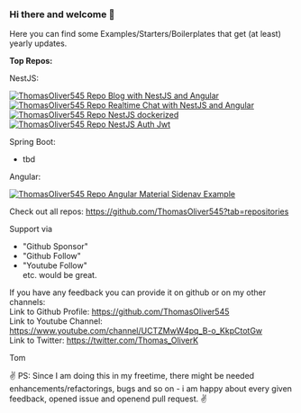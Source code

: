 ### Hi there and welcome 👋

Here you can find some Examples/Starters/Boilerplates that get (at least) yearly updates.
<!-- Here you can read about the concept for the starters:  -->

**Top Repos:**

NestJS:  
<!-- Blog-with-NestJS-and-Angular  -->
<a href="https://github.com/ThomasOliver545/Blog-with-NestJS-and-Angular">
  <img 
      align="center"
      src="https://github-readme-stats.vercel.app/api/pin/?username=ThomasOliver545&repo=Blog-with-NestJS-and-Angular&theme=dracula" alt="ThomasOliver545 Repo Blog with NestJS and Angular">
</a>

<!-- https://github.com/ThomasOliver545/real-time-chat-nestjs-angular  -->
<a href="https://github.com/ThomasOliver545/real-time-chat-nestjs-angular">
  <img 
      align="center"
      src="https://github-readme-stats.vercel.app/api/pin/?username=ThomasOliver545&repo=real-time-chat-nestjs-angular&theme=dracula" alt="ThomasOliver545 Repo Realtime Chat with NestJS and Angular">
</a>

<!-- https://github.com/ThomasOliver545/nestjs-dockerized  -->
<a href="https://github.com/ThomasOliver545/nestjs-dockerized">
  <img 
      align="center"
      src="https://github-readme-stats.vercel.app/api/pin/?username=ThomasOliver545&repo=nestjs-dockerized&theme=dracula" alt="ThomasOliver545 Repo NestJS dockerized">
</a>
 
<!--  https://github.com/ThomasOliver545/nestjs-auth-jwt   -->
<a href="https://github.com/ThomasOliver545/nestjs-auth-jwt">
  <img 
      align="center"
      src="https://github-readme-stats.vercel.app/api/pin/?username=ThomasOliver545&repo=nestjs-auth-jwt&theme=dracula" alt="ThomasOliver545 Repo NestJS Auth Jwt">
</a>

Spring Boot:  
  - tbd
  
Angular:  
<!-- https://github.com/ThomasOliver545/angular-material-sidenav-expandable  -->
<a href="https://github.com/ThomasOliver545/angular-material-sidenav-expandable">
  <img 
      align="center"
      src="https://github-readme-stats.vercel.app/api/pin/?username=ThomasOliver545&repo=angular-material-sidenav-expandable&theme=dracula" alt="ThomasOliver545 Repo Angular Material Sidenav Example">
</a>
  
  
Check out all repos: https://github.com/ThomasOliver545?tab=repositories  

Support via 
- "Github Sponsor"
- "Github Follow"
- "Youtube Follow"   
etc. would be great.

If you have any feedback you can provide it on github or on my other channels:  
Link to Github Profile: https://github.com/ThomasOliver545  
Link to Youtube Channel: https://www.youtube.com/channel/UCTZMwW4pq_B-o_KkpCtotGw  
Link to Twitter: https://twitter.com/Thomas_OliverK  
  
Tom

:v: PS: Since I am doing this in my freetime, there might be needed enhancements/refactorings, bugs and so on -  i am happy about every given feedback, opened issue and openend pull request. :v:

